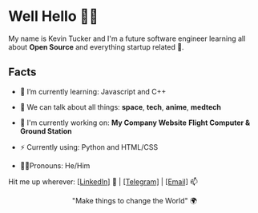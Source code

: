 # Well Hello 👋🏾

My name is Kevin Tucker and I'm a future software engineer learning all about **Open Source** and everything startup related :rocket:.

## Facts
- 🌱 I’m currently learning: Javascript and C++
- 💬 We can talk about all things: **space**, **tech**, **anime**, **medtech**
- 🔭 I'm currently working on: 
                                    **My Company Website**
                                    **Flight Computer & Ground Station**
                                    
- ⚡️ Currently using: Python and HTML/CSS
- 🧔🏾Pronouns: He/Him

Hit me up wherever:
<a href="https://www.linkedin.com/in/ktuck18/">[LinkedIn]</a> 💼 | 
  <a href ="https://t.me/k5tuck">[Telegram]</a> | 
    <a href ="mailto:kevin.tucker19@gmail.com">[Email]</a> 📫
      
 <center>"Make things to change the World" 🌍</center>
